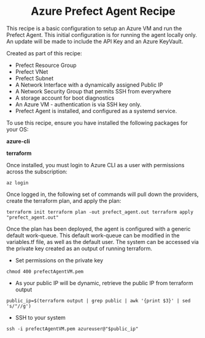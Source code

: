 <h1 style="text-align: center;">Azure Prefect Agent Recipe</h1>

This recipe is a basic configuration to setup an Azure VM and run the Prefect Agent.
This initial configuration is for running the agent locally only. 
An update will be made to include the API Key and an Azure KeyVault.

Created as part of this recipe:
 - Prefect Resource Group
 - Prefect VNet
 - Prefect Subnet
 - A Network Interface with a dynamically assigned Public IP
 - A Network Security Group that permits SSH from everywhere
 - A storage account for boot diagnostics
 - An Azure VM - authentication is via SSH key only.
 - Prefect Agent is installed, and configured as a systemd service.

To use this recipe, ensure you have installed the following packages for your OS:

**azure-cli**

**terraform**

Once installed, you must login to Azure CLI as a user with permissions across the subscription:

`az login`

Once logged in, the following set of commands will pull down the providers, create the terraform plan, and apply the plan:

`terraform init
terraform plan -out prefect_agent.out
terraform apply "prefect_agent.out"`

Once the plan has been deployed, the agent is configured with a generic default work-queue.
This default work-queue can be modified in the variables.tf file, as well as the default user.
The system can be accessed via the private key created as an output of running terraform.
 - Set permissions on the private key

`chmod 400 prefectAgentVM.pem`
 - As your public IP will be dynamic, retrieve the public IP from terraform output

`public_ip=$(terraform output | grep public | awk '{print $3}' | sed 's/"//g')`
 - SSH to your system

`ssh -i prefectAgentVM.pem azureuser@"$public_ip"`
